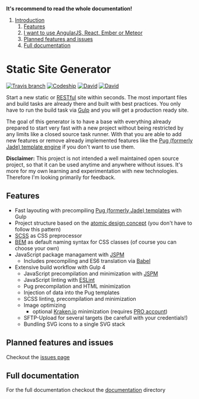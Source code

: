 **It's recommend to read the whole documentation!**

1. [Introduction](#static-site-generator)
    1. [Features](#features)
    1. [I want to use AngularJS, React, Ember or Meteor](#i-want-to-use-angularjs-react-ember-or-meteor)
    1. [Planned features and issues](#planned-features-and-issues)
    1. [Full documentation](#full-documentation)


# Static Site Generator

[![Travis branch](https://img.shields.io/travis/simonknittel/static-site-generator.svg?maxAge=2592000)]()
[![Codeship](https://img.shields.io/codeship/b608b370-b5e9-0133-659d-724fe1788ad4.svg?maxAge=2592000)]()
[![David](https://img.shields.io/david/simonknittel/static-site-generator.svg?maxAge=2592000)]()
[![David](https://img.shields.io/david/dev/simonknittel/static-site-generator.svg?maxAge=2592000)]()

Start a new static or [RESTful](http://en.wikipedia.org/wiki/Representational_state_transfer) site within seconds. The most important files and build tasks are already there and built with best practices. You only have to run the build task via [Gulp](http://gulpjs.com/) and you will get a production ready site.

The goal of this generator is to have a base with everything already prepared to start very fast with a new project without being restricted by any limits like a closed source task runner. With that you are able to add new features or remove already implemented features like the [Pug (formerly Jade) template engine](http://jade-lang.com) if you don't want to use them.

**Disclaimer:** This project is not intended a well maintained open source project, so that it can be used anytime and anywhere without issues. It's more for my own learning and experimentation with new technologies. Therefore I'm looking primarily for feedback.


## Features

* Fast layouting with precompiling [Pug (formerly Jade) templates](https://github.com/pugjs/pug) with Gulp
* Project structure based on the [atomic design concept](http://patternlab.io) (you don't have to follow this pattern)
* [SCSS](http://sass-lang.com/) as CSS preprocessor
* [BEM](http://csswizardry.com/2013/01/mindbemding-getting-your-head-round-bem-syntax) as default naming syntax for CSS classes (of course you can choose your own)
* JavaScript package managament with [JSPM](http://jspm.io)
    + Includes precompiling and ES6 translation via [Babel](https://babeljs.io)
* Extensive build workflow with Gulp 4
    + JavaScript precompilation and minimization with [JSPM](http://jspm.io)
    + JavaScript linting with [ESLint](http://eslint.org/)
    + Pug precompilation and HTML minimization
    + Injection of data into the Pug templates
    + SCSS linting, precompilation and minimization
    + Image optimizing
        - optional [Kraken.io](https://kraken.io/) minimization (requires [PRO account](https://kraken.io/pro))
    + SFTP-Upload for several targets (be carefull with your credentials!)
    + Bundling SVG icons to a single SVG stack


<!--
## I want to use [AngularJS](https://angularjs.org/), [React](https://facebook.github.io/react/), [Ember](http://emberjs.com/) or [Meteor](https://www.meteor.com/)

You can easily add AngularJS to this generator. Read [here](#add-angularjs) to see how to add AngularJS to this generator. Ember is highly recommend to be used with [Ember CLI](http://www.ember-cli.com/). The generator is currently not tested and optimized for the use with Meteor or React.
 -->


## Planned features and issues

Checkout the [issues page](https://github.com/simonknittel/static-site-generator/labels/enhancement)


## Full documentation

For the full documentation checkout the [documentation](./) directory
